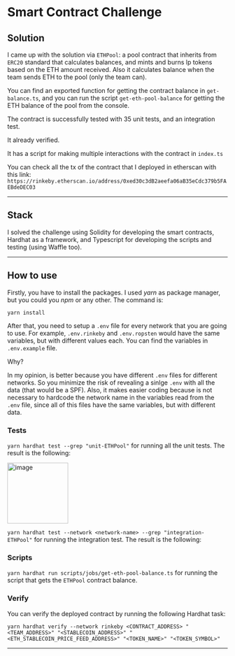 # Smart Contract Challenge

## Solution

I came up with the solution via `ETHPool`: a pool contract that inherits from `ERC20` standard that calculates balances, and mints and burns lp tokens based on the ETH amount received. Also it calculates balance when the team sends ETH to the pool (only the team can).

You can find an exported function for getting the contract balance in `get-balance.ts`, and you can run the script `get-eth-pool-balance` for getting the ETH balance of the pool from the console.

The contract is successfully tested with 35 unit tests, and an integration test.

It already verified.

It has a script for making multiple interactions with the contract in `index.ts`

You can check all the tx of the contract that I deployed in etherscan with this link: `https://rinkeby.etherscan.io/address/0xed30c3dB2aeefa06aB35eCdc379b5FAEBdeDEC03`

---

## Stack

I solved the challenge using Solidity for developing the smart contracts, Hardhat as a framework, and Typescript for developing the scripts and testing (using Waffle too).

---

## How to use

Firstly, you have to install the packages. I used _yarn_ as package manager, but you could you _npm_ or any other. The command is:

`yarn install`

After that, you need to setup a `.env` file for every network that you are going to use.
For example, `.env.rinkeby` and `.env.ropsten` would have the same variables, but with different values each. You can find the variables in `.env.example` file.

Why?

In my opinion, is better because you have different `.env` files for different networks. So you minimize the risk of revealing a sinlge `.env` with all the data (that would be a SPF). Also, it makes easier coding because is not necessary to hardcode the network name in the variables read from the `.env` file, since all of this files have the same variables, but with different data.

### Tests

`yarn hardhat test --grep "unit-ETHPool"` for running all the unit tests. The result is the following:

<img width="139" alt="image" src="https://user-images.githubusercontent.com/71539596/178199489-bba3c996-1672-47c7-8941-55c0dcf83078.png">

`yarn hardhat test --network <network-name> --grep "integration-ETHPool"` for running the integration test. The result is the following:

### Scripts

`yarn hardhat run scripts/jobs/get-eth-pool-balance.ts` for running the script that gets the `ETHPool` contract balance.

### Verify

You can verify the deployed contract by running the following Hardhat task:

`yarn hardhat verify --network rinkeby <CONTRACT_ADDRESS> "<TEAM_ADDRESS>" "<STABLECOIN_ADDRESS>" "<ETH_STABLECOIN_PRICE_FEED_ADDRESS>" "<TOKEN_NAME>" "<TOKEN_SYMBOL>"`

---
